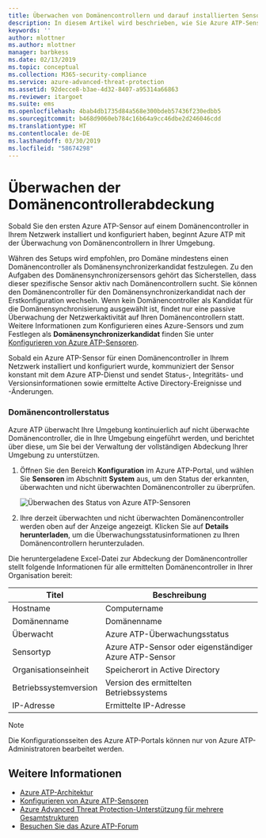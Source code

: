 ```yaml
---
title: Überwachen von Domänencontrollern und darauf installierten Sensoren mit Azure Advanced Threat Protection | Microsoft-Dokumentation
description: In diesem Artikel wird beschrieben, wie Sie Azure ATP-Sensoren und die Sensorabdeckung mit Azure ATP überwachen.
keywords: ''
author: mlottner
ms.author: mlottner
manager: barbkess
ms.date: 02/13/2019
ms.topic: conceptual
ms.collection: M365-security-compliance
ms.service: azure-advanced-threat-protection
ms.assetid: 92decce8-b3ae-4d32-8407-a95314a66863
ms.reviewer: itargoet
ms.suite: ems
ms.openlocfilehash: 4bab4db1735d84a568e300bdeb57436f230edbb5
ms.sourcegitcommit: b468d9060eb784c16b64a9cc46dbe2d246046cdd
ms.translationtype: HT
ms.contentlocale: de-DE
ms.lasthandoff: 03/30/2019
ms.locfileid: "58674298"
---
```

# <a name="monitoring-your-domain-controller-coverage"></a>Überwachen der Domänencontrollerabdeckung

Sobald Sie den ersten Azure ATP-Sensor auf einem Domänencontroller in Ihrem Netzwerk installiert und konfiguriert haben, beginnt Azure ATP mit der Überwachung von Domänencontrollern in Ihrer Umgebung. 

Währen des Setups wird empfohlen, pro Domäne mindestens einen Domänencontroller als Domänensynchronizerkandidat festzulegen. Zu den Aufgaben des Domänensynchronizersensors gehört das Sicherstellen, dass dieser spezifische Sensor aktiv nach Domänencontrollern sucht. Sie können den Domänencontroller für den Domänensynchronizerkandidat nach der Erstkonfiguration wechseln. Wenn kein Domänencontroller als Kandidat für die Domänensynchronisierung ausgewählt ist, findet nur eine passive Überwachung der Netzwerkaktivität auf Ihren Domänencontrollern statt. Weitere Informationen zum Konfigurieren eines Azure-Sensors und zum Festlegen als **Domänensynchronizerkandidat** finden Sie unter [Konfigurieren von Azure ATP-Sensoren](install-atp-step5.md). 

Sobald ein Azure ATP-Sensor für einen Domänencontroller in Ihrem Netzwerk installiert und konfiguriert wurde, kommuniziert der Sensor konstant mit dem Azure ATP-Dienst und sendet Status-, Integritäts- und Versionsinformationen sowie ermittelte Active Directory-Ereignisse und -Änderungen.  

### <a name="domain-controller-status"></a>Domänencontrollerstatus

Azure ATP überwacht Ihre Umgebung kontinuierlich auf nicht überwachte Domänencontroller, die in Ihre Umgebung eingeführt werden, und berichtet über diese, um Sie bei der Verwaltung der vollständigen Abdeckung Ihrer Umgebung zu unterstützen. 

1. Öffnen Sie den Bereich **Konfiguration** im Azure ATP-Portal, und wählen Sie **Sensoren** im Abschnitt **System** aus, um den Status der erkannten, überwachten und nicht überwachten Domänencontroller zu überprüfen.
   
     ![Überwachen des Status von Azure ATP-Sensoren](media/atp-sensors-status-monitoring.png)

2. Ihre derzeit überwachten und nicht überwachten Domänencontroller werden oben auf der Anzeige angezeigt. Klicken Sie auf **Details herunterladen**, um die Überwachungsstatusinformationen zu Ihren Domänencontrollern herunterzuladen. 

Die heruntergeladene Excel-Datei zur Abdeckung der Domänencontroller stellt folgende Informationen für alle ermittelten Domänencontroller in Ihrer Organisation bereit:

|Titel|Beschreibung|
|----|----|
|Hostname|Computername|
|Domänenname|Domänenname|
|Überwacht|Azure ATP-Überwachungsstatus|
|Sensortyp|Azure ATP-Sensor oder eigenständiger Azure ATP-Sensor|
|Organisationseinheit|Speicherort in Active Directory |
|Betriebssystemversion| Version des ermittelten Betriebssystems|
|IP-Adresse|Ermittelte IP-Adresse| 


> [!NOTE]
> Die Konfigurationsseiten des Azure ATP-Portals können nur von Azure ATP-Administratoren bearbeitet werden.


## <a name="see-also"></a>Weitere Informationen

- [Azure ATP-Architektur](atp-architecture.md)
- [Konfigurieren von Azure ATP-Sensoren](install-atp-step5.md)
- [Azure Advanced Threat Protection-Unterstützung für mehrere Gesamtstrukturen](atp-multi-forest.md)
- [Besuchen Sie das Azure ATP-Forum](https://aka.ms/azureatpcommunity)
